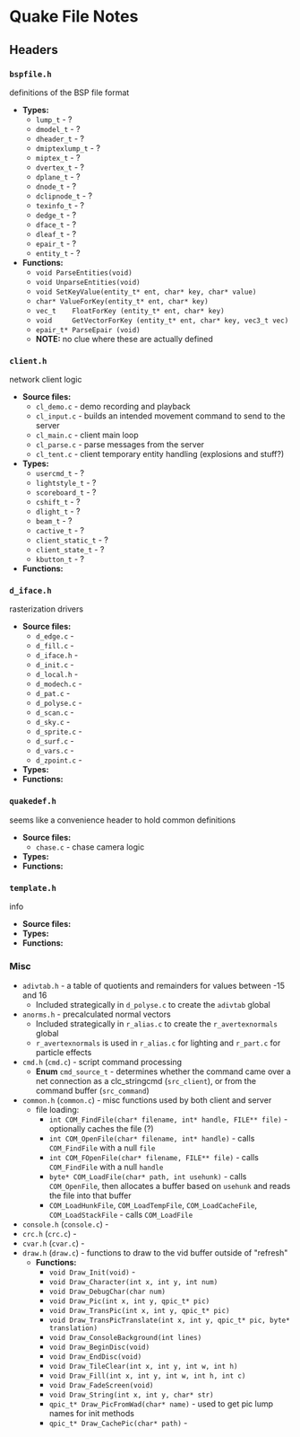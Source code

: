 # Quake File Notes

## Headers

### `bspfile.h`
definitions of the BSP file format

* **Types:**
	* `lump_t` - ?
	* `dmodel_t` - ?
	* `dheader_t` - ?
	* `dmiptexlump_t` - ?
	* `miptex_t` - ?
	* `dvertex_t` - ?
	* `dplane_t` - ?
	* `dnode_t` - ?
	* `dclipnode_t` - ?
	* `texinfo_t` - ?
	* `dedge_t` - ?
	* `dface_t` - ?
	* `dleaf_t` - ?
	* `epair_t` - ?
	* `entity_t` - ?
* **Functions:**
	* `void ParseEntities(void)`
	* `void UnparseEntities(void)`
	* `void SetKeyValue(entity_t* ent, char* key, char* value)`
	* `char* ValueForKey(entity_t* ent, char* key)`
	* `vec_t	FloatForKey (entity_t* ent, char* key)`
	* `void 	GetVectorForKey (entity_t* ent, char* key, vec3_t vec)`
	* `epair_t* ParseEpair (void)`
	* **NOTE:** no clue where these are actually defined



### `client.h`
network client logic

* **Source files:**
	* `cl_demo.c` - demo recording and playback
	* `cl_input.c` - builds an intended movement command to send to the server
	* `cl_main.c` - client main loop
	* `cl_parse.c` - parse messages from the server
	* `cl_tent.c` - client temporary entity handling (explosions and stuff?)
* **Types:**
	* `usercmd_t` - ?
	* `lightstyle_t` - ?
	* `scoreboard_t` - ?
	* `cshift_t` - ?
	* `dlight_t` - ?
	* `beam_t` - ?
	* `cactive_t` - ?
	* `client_static_t` - ?
	* `client_state_t` - ?
	* `kbutton_t` - ?
* **Functions:**



### `d_iface.h`
rasterization drivers

* **Source files:**
	* `d_edge.c` -
	* `d_fill.c` -
	* `d_iface.h` -
	* `d_init.c` -
	* `d_local.h` -
	* `d_modech.c` -
	* `d_pat.c` -
	* `d_polyse.c` -
	* `d_scan.c` -
	* `d_sky.c` -
	* `d_sprite.c` -
	* `d_surf.c` -
	* `d_vars.c` -
	* `d_zpoint.c` -
* **Types:**
* **Functions:**



### `quakedef.h`
seems like a convenience header to hold common definitions

* **Source files:**
	* `chase.c` - chase camera logic
* **Types:**
* **Functions:**



### `template.h`
info

* **Source files:**
* **Types:**
* **Functions:**



### Misc

* `adivtab.h` - a table of quotients and remainders for values between -15 and 16
	* Included strategically in `d_polyse.c` to create the `adivtab` global
* `anorms.h` - precalculated normal vectors
	* Included strategically in `r_alias.c` to create the `r_avertexnormals` global
	* `r_avertexnormals` is used in `r_alias.c` for lighting and `r_part.c` for particle effects
* `cmd.h` (`cmd.c`) - script command processing
	* **Enum** `cmd_source_t` - determines whether the command came over a net connection as a clc_stringcmd (`src_client`), or from the command buffer (`src_command`)
* `common.h` (`common.c`) - misc functions used by both client and server
	* file loading:
		* `int COM_FindFile(char* filename, int* handle, FILE** file)` - optionally caches the file (?)
		* `int COM_OpenFile(char* filename, int* handle)` - calls `COM_FindFile` with a null `file`
		* `int COM_FOpenFile(char* filename, FILE** file)` - calls `COM_FindFile` with a null `handle`
		* `byte* COM_LoadFile(char* path, int usehunk)` - calls `COM_OpenFile`, then allocates a buffer based on `usehunk` and reads the file into that buffer
		* `COM_LoadHunkFile`, `COM_LoadTempFile`, `COM_LoadCacheFile`, `COM_LoadStackFile` - calls `COM_LoadFile`
* `console.h` (`console.c`) -
* `crc.h` (`crc.c`) -
* `cvar.h` (`cvar.c`) -
* `draw.h` (`draw.c`) - functions to draw to the vid buffer outside of "refresh"
	* **Functions:**
		* `void Draw_Init(void)` -
		* `void Draw_Character(int x, int y, int num)`
		* `void Draw_DebugChar(char num)`
		* `void Draw_Pic(int x, int y, qpic_t* pic)`
		* `void Draw_TransPic(int x, int y, qpic_t* pic)`
		* `void Draw_TransPicTranslate(int x, int y, qpic_t* pic, byte* translation)`
		* `void Draw_ConsoleBackground(int lines)`
		* `void Draw_BeginDisc(void)`
		* `void Draw_EndDisc(void)`
		* `void Draw_TileClear(int x, int y, int w, int h)`
		* `void Draw_Fill(int x, int y, int w, int h, int c)`
		* `void Draw_FadeScreen(void)`
		* `void Draw_String(int x, int y, char* str)`
		* `qpic_t* Draw_PicFromWad(char* name)` - used to get pic lump names for init methods
		* `qpic_t* Draw_CachePic(char* path)` -
